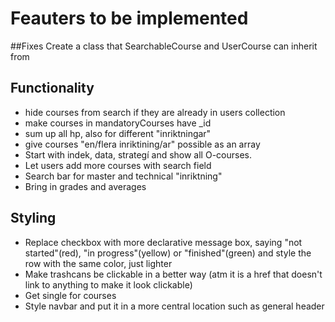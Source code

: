 # Feauters to be implemented

##Fixes
Create a class that SearchableCourse and UserCourse can inherit from

## Functionality
* hide courses from search if they are already in users collection
* make courses in mandatoryCourses have _id
* sum up all hp, also for different "inriktningar"
* give courses "en/flera inriktining/ar" possible as an array
* Start with indek, data, strategí and show all O-courses.
* Let users add more courses with search field
* Search bar for master and technical "inriktning"
* Bring in grades and averages


## Styling
* Replace checkbox with more declarative message box, saying "not started"(red), "in progress"(yellow) or "finished"(green) and style the row with the same color, just lighter
* Make trashcans be clickable in a better way (atm it is a href that doesn't link to anything to make it look clickable)
* Get single for courses
* Style navbar and put it in a more central location such as general header